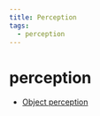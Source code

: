 ```yaml
---
title: Perception
tags:
  - perception
---
```


# perception

* [Object perception](https://github.com/b-it-bots/wiki/tree/021d5ee127ac33c704fd5bbda1545cbcdf191bdc/_pages/wiki/guides/domains/perception/object-perception/README.md)

